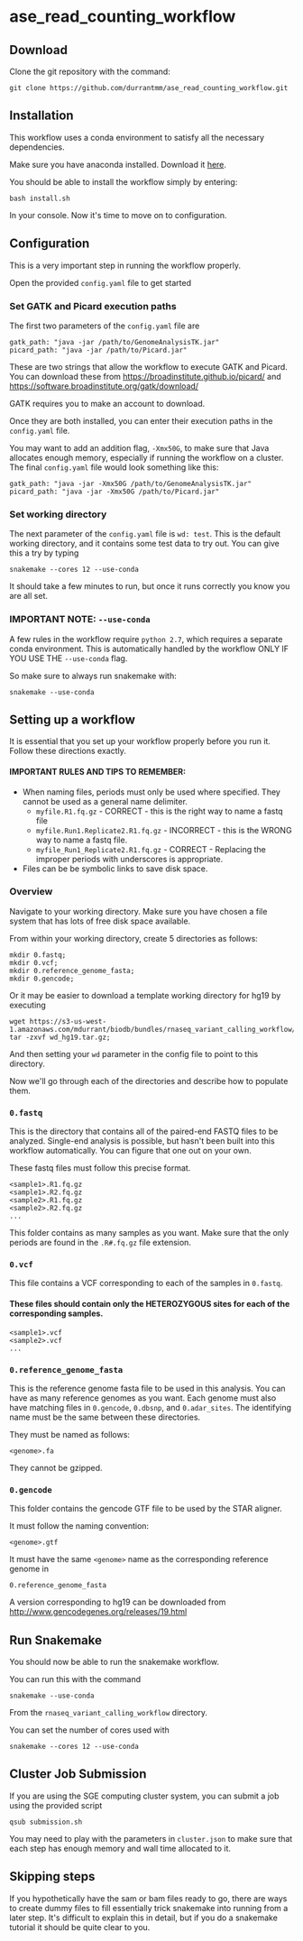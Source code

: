 # ase_read_counting_workflow

## Download
Clone the git repository with the command:

    git clone https://github.com/durrantmm/ase_read_counting_workflow.git

## Installation

This workflow uses a conda environment to satisfy all the necessary dependencies.
 
Make sure you have anaconda installed. Download it [here](https://www.continuum.io/downloads).

You should be able to install the workflow simply by entering:

    bash install.sh

In your console. Now it's time to move on to configuration.

## Configuration
This is a very important step in running the workflow properly.

Open the provided `config.yaml` file to get started

### Set GATK and Picard execution paths
The first two parameters of the `config.yaml` file are

    gatk_path: "java -jar /path/to/GenomeAnalysisTK.jar"
    picard_path: "java -jar /path/to/Picard.jar"

These are two strings that allow the workflow to execute GATK and Picard.
You can download these from 
https://broadinstitute.github.io/picard/ 
and 
https://software.broadinstitute.org/gatk/download/

GATK requires you to make an account to download.

Once they are both installed, you can enter their execution paths in the `config.yaml` file.

You may want to add an addition flag, `-Xmx50G`, to make sure that Java allocates enough memory, especially if
running the workflow on a cluster. The final
`config.yaml` file would look something like this:

    gatk_path: "java -jar -Xmx50G /path/to/GenomeAnalysisTK.jar"
    picard_path: "java -jar -Xmx50G /path/to/Picard.jar"
    
### Set working directory
The next parameter of the `config.yaml` file is `wd: test`. This is the default working directory, and it contains
some test data to try out. You can give this a try by typing
    
    snakemake --cores 12 --use-conda
    
It should take a few minutes to run, but once it runs correctly you know you are all set.

### IMPORTANT NOTE: `--use-conda`
A few rules in the workflow require `python 2.7`, which requires a separate conda environment. This is automatically
handled by the workflow ONLY IF YOU USE THE `--use-conda` flag.

So make sure to always run snakemake with:

    snakemake --use-conda

## Setting up a workflow
It is essential that you set up your workflow properly before you run it. Follow these directions exactly.

#### IMPORTANT RULES AND TIPS TO REMEMBER:
* When naming files, periods must only be used where specified. They cannot be used as a general name delimiter.
    * `myfile.R1.fq.gz` - CORRECT - this is the right way to name a fastq file
    * `myfile.Run1.Replicate2.R1.fq.gz` - INCORRECT - this is the WRONG way to name a fastq file.
    * `myfile_Run1_Replicate2.R1.fq.gz` - CORRECT - Replacing the improper periods with underscores is appropriate.
* Files can be be symbolic links to save disk space.

### Overview
Navigate to your working directory. Make sure you have chosen a file system that has lots of free disk space available.

From within your working directory, create 5 directories as follows:

    mkdir 0.fastq;
    mkdir 0.vcf;
    mkdir 0.reference_genome_fasta;
    mkdir 0.gencode;
    
Or it may be easier to download a template working directory for hg19 by executing 

    wget https://s3-us-west-1.amazonaws.com/mdurrant/biodb/bundles/rnaseq_variant_calling_workflow/wd_hg19.tar.gz;
    tar -zxvf wd_hg19.tar.gz;

And then setting your `wd` parameter in the config file to point to this directory.

Now we'll go through each of the directories and describe how to populate them.

### `0.fastq`
This is the directory that contains all of the paired-end FASTQ files to be analyzed. Single-end analysis is possible,
but hasn't been built into this workflow automatically. You can figure that one out on your own.

These fastq files must follow this precise format.

    <sample1>.R1.fq.gz
    <sample1>.R2.fq.gz
    <sample2>.R1.fq.gz
    <sample2>.R2.fq.gz
    ...
    
This folder contains as many samples as you want. Make sure that the only periods are found in the `.R#.fq.gz` file extension.

### `0.vcf`
This file contains a VCF corresponding to each of the samples in `0.fastq`.
  
#### These files should contain only the HETEROZYGOUS sites for each of the corresponding samples.

    <sample1>.vcf
    <sample2>.vcf
    ...

### `0.reference_genome_fasta`
This is the reference genome fasta file to be used in this analysis. You can have as many reference genomes as you want.
Each genome must also have matching files in `0.gencode`, `0.dbsnp`, and `0.adar_sites`. The identifying name must
be the same between these directories. 

They must be named as follows:

    <genome>.fa

They cannot be gzipped. 

### `0.gencode`
This folder contains the gencode GTF file to be used by the STAR aligner.
 
It must follow the naming convention:

    <genome>.gtf
    
It must have the same `<genome>` name as the corresponding reference genome in 

`0.reference_genome_fasta`

A version corresponding to hg19 can be downloaded from http://www.gencodegenes.org/releases/19.html
    
## Run Snakemake
You should now be able to run the snakemake workflow.

You can run this with the command

    snakemake --use-conda
    
From the `rnaseq_variant_calling_workflow` directory.

You can set the number of cores used with

    snakemake --cores 12 --use-conda


## Cluster Job Submission
If you are using the SGE computing cluster system, you can submit a job using the provided script
 
    qsub submission.sh

You may need to play with the parameters in `cluster.json` to make sure that each step has enough memory and wall time 
allocated to it.


## Skipping steps
If you hypothetically have the sam or bam files ready to go, there are ways to create dummy files to fill essentially trick
snakemake into running from a later step. It's difficult to explain this in detail, but if you do a snakemake tutorial
it should be quite clear to you.